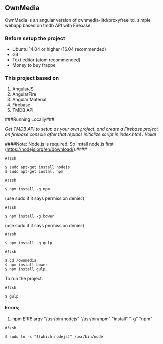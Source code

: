 ## OwnMedia ##

OwnMedia is an angular version of ownmedia-iitd/proxyfreeiitd. simple webapp based on tmdb API with Firebase. 

### Before setup the project ###
* Ubuntu 14.04 or higher (16.04 recommended)
* Git
* Text editor (atom recommended)
* Money to buy frappe

### This project based on ###

1. AngularJS
1. AngularFire
1. Angular Material
1. Firebase
1. TMDB API


###Running Locally###

*Get TMDB API to setup as your own project. and create a Firebase project on firebase console after that replace initialize
script in index.html . Voila!*

####Note: Node.js is required. So install node.js first (https://nodejs.org/en/download/).####

```
#!zsh

$ sudo apt-get install nodejs 
$ sudo apt-get install npm
```


```
#!zsh

$ npm install -g npm
```
 (use sudo if it says permission denied)


```
#!zsh

$ npm install -g bower
```
 (use sudo if it says permission denied)


```
#!zsh

$ npm install -g gulp
```


```
#!zsh

$ cd /ownmedia
$ npm install bower
$ npm install gulp
```


To run the project.


```
#!zsh

$ gulp
```

#### Errors; ####

1. npm ERR! argv "/usr/bin/nodejs" "/usr/bin/npm" "install" "-g" "npm"


```
#!zsh

$ sudo ln -s "$(which nodejs)" /usr/bin/node
```

